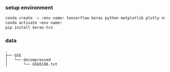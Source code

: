 ### setup environment
```sh
conda create -n <env name> tensorflow keras python matplotlib plotly numpy pandas scikit-learn tqdm tslearn
conda activate <env name>
pip install keras-tcn
```

### data
```
.
├── GSE
│   └── decompressed
│       └── GSE6186.txt

```

